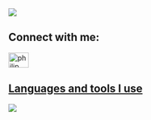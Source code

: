 <div>
    <img align = "center" src = "https://i.pinimg.com/originals/d0/00/b3/d000b3641dcec6b05f48f3c6b76ff6ad.gif" width = "max" height = "auto">
</div>


<h2 align="left">Connect with me:</h2>
<p align="left">
<a href="https://www.linkedin.com/in/philip-athanasopoulos-a3709b243/" target="blank"><img align="center" src="https://raw.githubusercontent.com/rahuldkjain/github-profile-readme-generator/master/src/images/icons/Social/linked-in-alt.svg" alt="philip athanasopoulos" height="30" width="40" /></a>
</p>

<p align="center">
  <a href="https://skillicons.dev">
      <h2>Languages and tools I use</h2>
    <img src="https://skillicons.dev/icons?i=java,idea,maven,git,c,vscode,linux,python,firebase,figma,js,html,css&perline=13" />
  </a>
</p>

